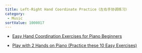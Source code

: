 ```yaml
---
title: Left-Right Hand Coordinate Practice（左右手协调练习）
category:
 - Music
sortValue: 1000017
---
```


- [Easy Hand Coordination Exercises for Piano Beginners](https://www.youtube.com/watch?v=5GYgzD3ph5E)

- [Play with 2 Hands on Piano (Practice these 10 Easy Exercises)](https://www.youtube.com/watch?v=VXD0p_g_UTg)